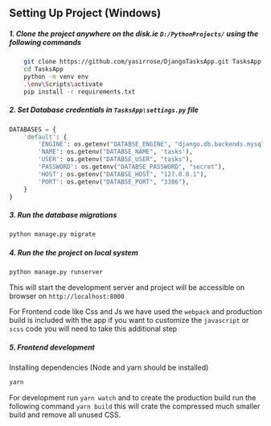 ## Setting Up Project (Windows)

##### 1. Clone the project anywhere on the disk.ie  `D:/PythonProjects/` using the following commands

```bash
    git clone https://github.com/yasirrose/DjangoTasksApp.git TasksApp
    cd TasksApp
    python -m venv env
    .\env\Scripts\activate
    pip install -r requirements.txt
```

##### 2. Set Database credentials in `TasksApp\settings.py` file 

```python
DATABASES = {
    'default': {
        'ENGINE': os.getenv("DATABSE_ENGINE", "django.db.backends.mysql"),
        'NAME': os.getenv("DATABSE_NAME", 'tasks'),
        'USER': os.getenv("DATABSE_USER", "tasks"),
        'PASSWORD': os.getenv("DATABSE_PASSWORD", "secret"),
        'HOST': os.getenv("DATABSE_HOST", "127.0.0.1"),
        'PORT': os.getenv("DATABSE_PORT", "3306"),
    }
}
```

##### 3. Run the database migrations

```bash
python manage.py migrate
```

##### 4. Run the the project on local system

```bash
python manage.py runserver
```
This will start the development server and project will be accessible on browser on `http://localhost:8000`

For Frontend code like Css and Js we have used the `webpack` and production build is included with the app if you want to customize the `javascript` or `scss` code you will need to take this additional step

##### 5. Frontend development
Installing dependencies (Node and yarn should be installed) 

```bash
yarn
```
For development run `yarn watch` and to create the production build run the following command `yarn build` this will crate the compressed much smaller build and remove all unused CSS.

